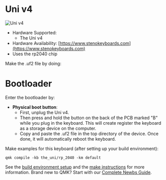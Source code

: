 # Uni v4

![Uni v4](https://cdn.shopify.com/s/files/1/0581/6798/4289/products/top4_1680x.png)

-   Hardware Supported:
    -   The Uni v4
-   Hardware Availability: [https://www.stenokeyboards.com](https://www.stenokeyboards.com)
-   Uses the rp2040 chip

Make the .uf2 file by doing:

# Bootloader

Enter the bootloader by:

-   **Physical boot button**:
    -   First, unplug the Uni v4.
    -   Then press and hold the button on the back of the PCB marked "B" while you plug in the keyboard. This will create register the keyboard as a storage device on the computer.
    -   Copy and paste the .uf2 file in the top directory of the device. Once done, it will automatically reboot the keyboard.

Make examples for this keyboard (after setting up your build environment):

    qmk compile -kb the_uni/rp_2040 -km default

See the [build environment setup](https://docs.qmk.fm/#/getting_started_build_tools) and the [make instructions](https://docs.qmk.fm/#/getting_started_make_guide) for more information. Brand new to QMK? Start with our [Complete Newbs Guide](https://docs.qmk.fm/#/newbs).
